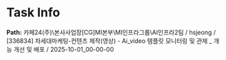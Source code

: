 # Task Info

**Path:** 카페24(주)\본사사업장\[CG]MI본부\MI인프라그룹\AI인프라2팀 / hsjeong / [336834] 차세대마케팅-컨텐츠 제작(영상) - Ai_video 템플릿 모니터링 및 관제 _ 개능 개선 및 배포 / 2025-10-01_00-00-00

